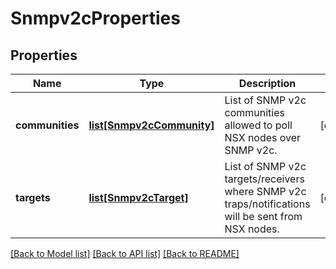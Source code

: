 # Snmpv2cProperties

## Properties
Name | Type | Description | Notes
------------ | ------------- | ------------- | -------------
**communities** | [**list[Snmpv2cCommunity]**](Snmpv2cCommunity.md) | List of SNMP v2c communities allowed to poll NSX nodes over SNMP v2c. | [optional] 
**targets** | [**list[Snmpv2cTarget]**](Snmpv2cTarget.md) | List of SNMP v2c targets/receivers where SNMP v2c traps/notifications will be sent from NSX nodes. | [optional] 

[[Back to Model list]](../README.md#documentation-for-models) [[Back to API list]](../README.md#documentation-for-api-endpoints) [[Back to README]](../README.md)

